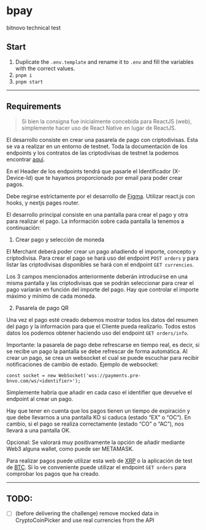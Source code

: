 # bpay

bitnovo technical test

## Start

1. Duplicate the `.env.template` and rename it to `.env` and fill the variables with the correct values.
2. `pnpm i`
3. `pnpm start`

---

## Requirements

> Si bien la consigna fue inicialmente concebida para ReactJS (web), simplemente hacer uso de React Native en lugar de ReactJS.

El desarrollo consiste en crear una pasarela de pago con criptodivisas. Esta se va a realizar en un entorno de testnet. Toda la documentación de los endpoints y los contratos de las criptodivisas de testnet la podemos encontrar [aquí](https://payments.pre-bnvo.com/redoc/).

En el Header de los endpoints tendrá que pasarle el Identificador (X-Device-Id) que te hayamos proporcionado por email para poder crear pagos.

Debe regirse estrictamente por el desarrollo de [Figma](<https://www.figma.com/file/R7CKXgNdJHvz6CNrIx2RYl/Prueba-Tecnica-(Frontend-Web)?type=design&mode=design&t=SCamql1N2FXAi4r4-0>). Utilizar react.js con hooks, y nextjs pages router.

El desarrollo principal consiste en una pantalla para crear el pago y otra para realizar el pago. La información sobre cada pantalla la tenemos a continuación:

1. Crear pago y selección de moneda

El Merchant deberá poder crear un pago añadiendo el importe, concepto y criptodivisa.
Para crear el pago se hará uso del endpoint `POST orders` y para listar las criptodivisas disponibles se hará con el endpoint `GET currencies`.

Los 3 campos mencionados anteriormente deberán introducirse en una misma pantalla y las criptodivisas que se podrán seleccionar para crear el pago variarán en función del importe del pago. Hay que controlar el importe máximo y mínimo de cada moneda.

2. Pasarela de pago QR

Una vez el pago esté creado debemos mostrar todos los datos del resumen del pago y la información para que el Cliente pueda realizarlo. Todos estos datos los podemos obtener haciendo uso del endpoint `GET orders/info`.

Importante: la pasarela de pago debe refrescarse en tiempo real, es decir, si se recibe un pago la pantalla se debe refrescar de forma automática. Al crear un pago, se crea un websocket el cual se puede escuchar para recibir notificaciones de cambio de estado.
Ejemplo de websocket:

`const socket = new WebSocket('wss://payments.pre-bnvo.com/ws/<identifier>');`

Simplemente habría que añadir en cada caso el identifier que devuelve el endpoint al crear un pago.

Hay que tener en cuenta que los pagos tienen un tiempo de expiración y que debe llevarnos a una pantalla KO si caduca (estado “EX” o “OC”). En cambio, si el pago se realiza correctamente (estado “CO” o “AC”), nos llevará a una pantalla OK.

Opcional: Se valorará muy positivamente la opción de añadir mediante Web3 alguna wallet, como puede ser METAMASK.

Para realizar pagos puede utilizar esta web de [XRP](https://test.xrptoolkit.com/connect-wallet) o la aplicación de test de [BTC](https://play.google.com/store/apps/details?id=de.schildbach.wallet_test&hl=en&gl=US). Si lo ve conveniente puede utilizar el endpoint `GET orders` para comprobar los pagos que ha creado.

---

## TODO:

- [ ] (before delivering the challenge) remove mocked data in CryptoCoinPicker and use real currencies from the API
